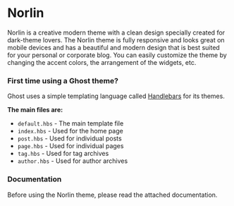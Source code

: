 # Norlin

Norlin is a creative modern theme with a clean design specially created for dark-theme lovers. The Norlin theme is fully responsive and looks great on mobile devices and has a beautiful and modern design that is best suited for your personal or corporate blog. You can easily customize the theme by changing the accent colors, the arrangement of the widgets, etc.


### First time using a Ghost theme?

Ghost uses a simple templating language called [Handlebars](http://handlebarsjs.com/) for its themes.

**The main files are:**

- `default.hbs` - The main template file
- `index.hbs` - Used for the home page
- `post.hbs` - Used for individual posts
- `page.hbs` - Used for individual pages
- `tag.hbs` - Used for tag archives
- `author.hbs` - Used for author archives


### Documentation

Before using the Norlin theme, please read the attached documentation.